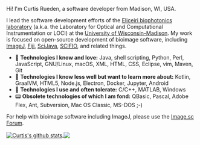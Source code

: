 Hi! I'm Curtis Rueden, a software developer from Madison, WI, USA.

I lead the software development efforts of the
[Eliceiri biophotonics laboratory](https://eliceirilab.org) (a.k.a. the
Laboratory for Optical and Computational Instrumentation or LOCI) at the
[University of Wisconsin-Madison](https://wisc.edu).
My work is focused on open-source development of bioimage software, including
[ImageJ](https://imagej.net), [Fiji](https://fiji.sc),
[SciJava](https://scijava.org), [SCIFIO](https://scif.io), and related things.

* 🚀 __Technologies I know and love:__ Java, shell scripting, Python, Perl,
  JavaScript, GNU/Linux, macOS, XML, HTML, CSS, Eclipse, vim, Maven, Git
* 🌱 __Technologies I know less well but want to learn more about:__ Kotlin,
  GraalVM, HTML5, Node.js, Electron, Docker, Jupyter, Android
* 🥴 __Technologies I use and often tolerate:__ C/C++, MATLAB, Windows
* 📟 __Obsolete technologies of which I am fond:__ QBasic, Pascal, Adobe Flex,
  Ant, Subversion, Mac OS Classic, MS-DOS ;-)

For help with bioimage software including ImageJ, please use the
[Image.sc Forum](https://forum.image.sc).

<a href="https://github.com/anuraghazra/github-readme-stats">
  <img align="center" src="https://github-readme-stats.vercel.app/api?username=ctrueden&show_icons=true&include_all_commits=true" alt="Curtis's github stats" />
</a>
<a href="https://github.com/anuraghazra/github-readme-stats">
  <img align="center" src="https://github-readme-stats.vercel.app/api/top-langs/?username=ctrueden&layout=compact" />
</a>
